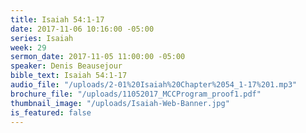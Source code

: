 ```yaml
---
title: Isaiah 54:1-17
date: 2017-11-06 10:16:00 -05:00
series: Isaiah
week: 29
sermon_date: 2017-11-05 11:00:00 -05:00
speaker: Denis Beausejour
bible_text: Isaiah 54:1-17
audio_file: "/uploads/2-01%20Isaiah%20Chapter%2054_1-17%201.mp3"
brochure_file: "/uploads/11052017_MCCProgram_proof1.pdf"
thumbnail_image: "/uploads/Isaiah-Web-Banner.jpg"
is_featured: false
---
```


